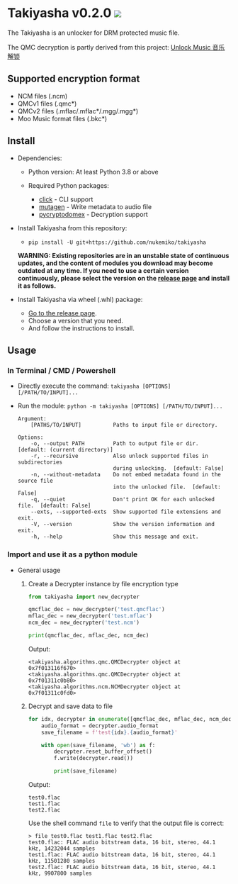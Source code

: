 # Takiyasha v0.2.0 ![](https://img.shields.io/badge/python-3.8+-green)

The Takiyasha is an unlocker for DRM protected music file.

The QMC decryption is partly derived from this project: [Unlock Music 音乐解锁](https://github.com/unlock-music/unlock-music)

## Supported encryption format

- NCM files (.ncm)
- QMCv1 files (.qmc*)
- QMCv2 files (.mflac/.mflac*/.mgg/.mgg*)
- Moo Music format files (.bkc*)

## Install

- Dependencies:

    - Python version: At least Python 3.8 or above

    - Required Python packages:
        - [click](https://pypi.org/project/click/) - CLI support
        - [mutagen](https://pypi.org/project/mutagen/) - Write metadata to audio file
        - [pycryptodomex](https://pypi.org/project/pycryptodomex/) - Decryption support

- Install Takiyasha from this repository:
    - `pip install -U git+https://github.com/nukemiko/takiyasha`

    **WARNING: Existing repositories are in an unstable state of continuous updates, and the content of modules you download may become outdated at any time. If you need to use a certain version continuously, please select the version on the [release page](https://github.com/nukemiko/takiyasha/releases) and install it as follows.**

- Install Takiyasha via wheel (.whl) package:
    - [Go to the release page](https://github.com/nukemiko/takiyasha/releases).
    - Choose a version that you need.
    - And follow the instructions to install.

## Usage

### In Terminal / CMD / Powershell

- Directly execute the command: `takiyasha [OPTIONS] [/PATH/TO/INPUT]...`
- Run the module: `python -m takiyasha [OPTIONS] [/PATH/TO/INPUT]...`

    ```
    Argument:
        [PATHS/TO/INPUT]          Paths to input file or directory.
    
    Options:
        -o, --output PATH         Path to output file or dir.  [default: (current directory)]
        -r, --recursive           Also unlock supported files in subdirectories
                                  during unlocking.  [default: False]
        -n, --without-metadata    Do not embed metadata found in the source file
                                  into the unlocked file.  [default: False]
        -q, --quiet               Don't print OK for each unlocked file.  [default: False]
        --exts, --supported-exts  Show supported file extensions and exit.
        -V, --version             Show the version information and exit.
        -h, --help                Show this message and exit.
    ```

### Import and use it as a python module

- General usage

    1. Create a Decrypter instance by file encryption type

        ```python
        from takiyasha import new_decrypter
        
        qmcflac_dec = new_decrypter('test.qmcflac')
        mflac_dec = new_decrypter('test.mflac')
        ncm_dec = new_decrypter('test.ncm')

        print(qmcflac_dec, mflac_dec, ncm_dec)
        ```
        Output:
        ```
        <takiyasha.algorithms.qmc.QMCDecrypter object at 0x7f013116f670>
        <takiyasha.algorithms.qmc.QMCDecrypter object at 0x7f01311c0b80>
        <takiyasha.algorithms.ncm.NCMDecrypter object at 0x7f01311c0fd0>
        ```

    2. Decrypt and save data to file

        ```python
        for idx, decrypter in enumerate([qmcflac_dec, mflac_dec, ncm_dec]):
            audio_format = decrypter.audio_format
            save_filename = f'test{idx}.{audio_format}'

            with open(save_filename, 'wb') as f:
                decrypter.reset_buffer_offset()
                f.write(decrypter.read())

                print(save_filename)
        ```
        Output:
        ```
        test0.flac
        test1.flac
        test2.flac
        ```
        Use the shell command `file` to verify that the output file is correct:
        ```
        > file test0.flac test1.flac test2.flac
        test0.flac: FLAC audio bitstream data, 16 bit, stereo, 44.1 kHz, 14232044 samples
        test1.flac: FLAC audio bitstream data, 16 bit, stereo, 44.1 kHz, 11501280 samples
        test2.flac: FLAC audio bitstream data, 16 bit, stereo, 44.1 kHz, 9907800 samples
        ```
